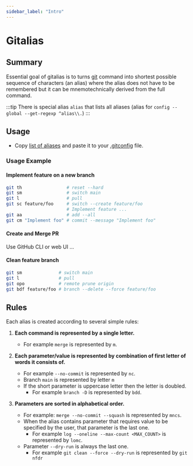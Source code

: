 ```yaml
---
sidebar_label: "Intro"
---
```


# Gitalias

## Summary

Essential goal of gitalias is to turns [git](https://git-scm.com/) command into shortest possible sequence of characters (an alias) where the alias does not have to be remembered but it can be mnemotechnically derived from the full command.

:::tip
There is special alias `alias` that lists all aliases (alias for `config --global --get-regexp ^alias\\.`)
:::

## Usage

- Copy [list of aliases](https://raw.githubusercontent.com/JosefPihrt/gitalias/main/alias.gitconfig) and paste it to your [.gitconfig](https://git-scm.com/docs/git-config) file.

### Usage Example

#### Implement feature on a new branch
```sh
git th                 # reset --hard
git sm                 # switch main
git l                  # pull
git sc feature/foo     # switch --create feature/foo
                       # Implement feature ...
git aa                 # add --all
git cm "Implement foo" # commit --message "Implement foo"
```

#### Create and Merge PR

Use GitHub CLI or web UI ...

#### Clean feature branch
```sh
git sm              # switch main
git l               # pull
git opo             # remote prune origin
git bdf feature/foo # branch --delete --force feature/foo
```

## Rules

Each alias is created according to several simple rules:

1. **Each command is represented by a single letter.**
   - For example `merge`  is represented by `m`.

2. **Each parameter/value is represented by combination of first letter of words it consists of.**
   - For example `--no-commit` is represented by `nc`.
   - Branch `main` is represented by letter `m`
   - If the short parameter is uppercase letter then the letter is doubled.
     - For example `branch -D` is represented by `bdd`.

3. **Parameters are sorted in alphabetical order.**
   - For example: `merge --no-commit --squash` is represented by `mncs`.
   - When the alias contains parameter that requires value to be specified by the user, that parameter is the last one.
     - For example `log --oneline --max-count <MAX_COUNT>` is represented by `lomc`.
   - Parameter `--dry-run` is always the last one.
     - For example  `git clean --force --dry-run` is represented by `git nfdr`